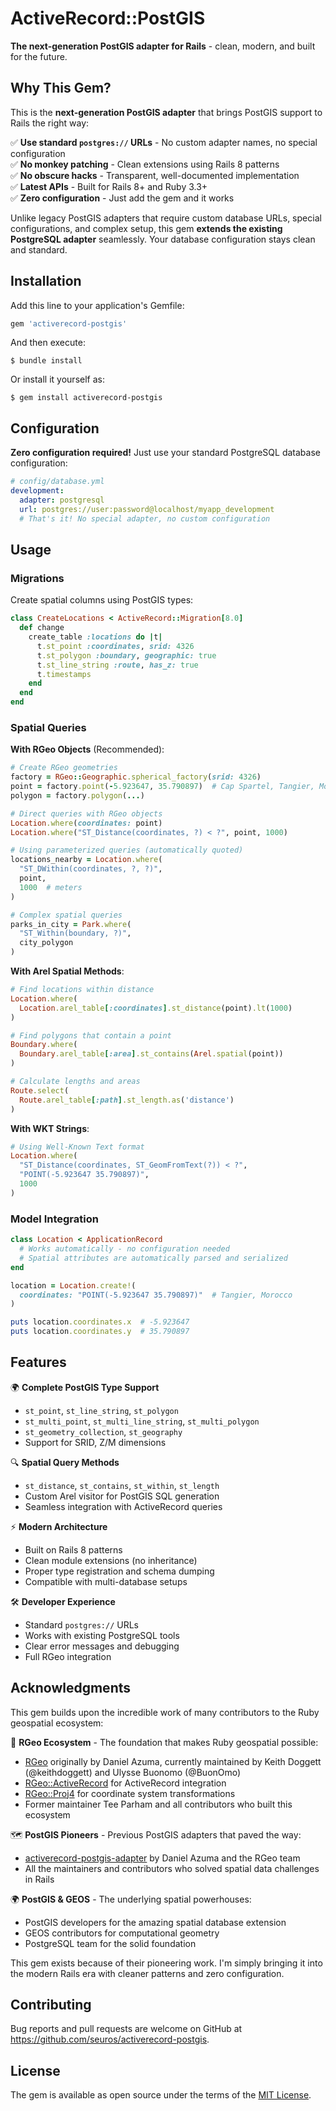 # ActiveRecord::PostGIS

**The next-generation PostGIS adapter for Rails** - clean, modern, and built for the future.

## Why This Gem?

This is the **next-generation PostGIS adapter** that brings PostGIS support to Rails the right way:

✅ **Use standard `postgres://` URLs** - No custom adapter names, no special configuration  
✅ **No monkey patching** - Clean extensions using Rails 8 patterns  
✅ **No obscure hacks** - Transparent, well-documented implementation  
✅ **Latest APIs** - Built for Rails 8+ and Ruby 3.3+  
✅ **Zero configuration** - Just add the gem and it works  

Unlike legacy PostGIS adapters that require custom database URLs, special configurations, and complex setup, this gem **extends the existing PostgreSQL adapter** seamlessly. Your database configuration stays clean and standard.

## Installation

Add this line to your application's Gemfile:

```ruby
gem 'activerecord-postgis'
```

And then execute:

```
$ bundle install
```

Or install it yourself as:

```
$ gem install activerecord-postgis
```

## Configuration

**Zero configuration required!** Just use your standard PostgreSQL database configuration:

```yaml
# config/database.yml
development:
  adapter: postgresql
  url: postgres://user:password@localhost/myapp_development
  # That's it! No special adapter, no custom configuration
```

## Usage

### Migrations

Create spatial columns using PostGIS types:

```ruby
class CreateLocations < ActiveRecord::Migration[8.0]
  def change
    create_table :locations do |t|
      t.st_point :coordinates, srid: 4326
      t.st_polygon :boundary, geographic: true
      t.st_line_string :route, has_z: true
      t.timestamps
    end
  end
end
```

### Spatial Queries

**With RGeo Objects** (Recommended):

```ruby
# Create RGeo geometries
factory = RGeo::Geographic.spherical_factory(srid: 4326)
point = factory.point(-5.923647, 35.790897)  # Cap Spartel, Tangier, Morocco
polygon = factory.polygon(...)

# Direct queries with RGeo objects
Location.where(coordinates: point)
Location.where("ST_Distance(coordinates, ?) < ?", point, 1000)

# Using parameterized queries (automatically quoted)
locations_nearby = Location.where(
  "ST_DWithin(coordinates, ?, ?)", 
  point, 
  1000  # meters
)

# Complex spatial queries
parks_in_city = Park.where(
  "ST_Within(boundary, ?)", 
  city_polygon
)
```

**With Arel Spatial Methods**:

```ruby
# Find locations within distance
Location.where(
  Location.arel_table[:coordinates].st_distance(point).lt(1000)
)

# Find polygons that contain a point
Boundary.where(
  Boundary.arel_table[:area].st_contains(Arel.spatial(point))
)

# Calculate lengths and areas
Route.select(
  Route.arel_table[:path].st_length.as('distance')
)
```

**With WKT Strings**:

```ruby
# Using Well-Known Text format
Location.where(
  "ST_Distance(coordinates, ST_GeomFromText(?)) < ?",
  "POINT(-5.923647 35.790897)",
  1000
)
```

### Model Integration

```ruby
class Location < ApplicationRecord
  # Works automatically - no configuration needed
  # Spatial attributes are automatically parsed and serialized
end

location = Location.create!(
  coordinates: "POINT(-5.923647 35.790897)"  # Tangier, Morocco
)

puts location.coordinates.x  # -5.923647
puts location.coordinates.y  # 35.790897
```

## Features

🌍 **Complete PostGIS Type Support**
- `st_point`, `st_line_string`, `st_polygon` 
- `st_multi_point`, `st_multi_line_string`, `st_multi_polygon`
- `st_geometry_collection`, `st_geography`
- Support for SRID, Z/M dimensions

🔍 **Spatial Query Methods**
- `st_distance`, `st_contains`, `st_within`, `st_length`
- Custom Arel visitor for PostGIS SQL generation
- Seamless integration with ActiveRecord queries

⚡ **Modern Architecture**
- Built on Rails 8 patterns
- Clean module extensions (no inheritance)
- Proper type registration and schema dumping
- Compatible with multi-database setups

🛠️ **Developer Experience**
- Standard `postgres://` URLs
- Works with existing PostgreSQL tools
- Clear error messages and debugging
- Full RGeo integration

## Acknowledgments

This gem builds upon the incredible work of many contributors to the Ruby geospatial ecosystem:

🙏 **RGeo Ecosystem** - The foundation that makes Ruby geospatial possible:
- [RGeo](https://github.com/rgeo/rgeo) originally by Daniel Azuma, currently maintained by Keith Doggett (@keithdoggett) and Ulysse Buonomo (@BuonOmo)
- [RGeo::ActiveRecord](https://github.com/rgeo/rgeo-activerecord) for ActiveRecord integration
- [RGeo::Proj4](https://github.com/rgeo/rgeo-proj4) for coordinate system transformations
- Former maintainer Tee Parham and all contributors who built this ecosystem

🗺️ **PostGIS Pioneers** - Previous PostGIS adapters that paved the way:
- [activerecord-postgis-adapter](https://github.com/rgeo/activerecord-postgis-adapter) by Daniel Azuma and the RGeo team
- All the maintainers and contributors who solved spatial data challenges in Rails

🌍 **PostGIS & GEOS** - The underlying spatial powerhouses:
- PostGIS developers for the amazing spatial database extension
- GEOS contributors for computational geometry
- PostgreSQL team for the solid foundation

This gem exists because of their pioneering work. I'm simply bringing it into the modern Rails era with cleaner patterns and zero configuration.

## Contributing

Bug reports and pull requests are welcome on GitHub at https://github.com/seuros/activerecord-postgis.

## License

The gem is available as open source under the terms of the [MIT License](https://opensource.org/licenses/MIT).